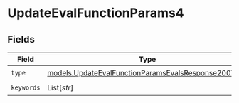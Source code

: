 # UpdateEvalFunctionParams4


## Fields

| Field                                                                                                            | Type                                                                                                             | Required                                                                                                         | Description                                                                                                      |
| ---------------------------------------------------------------------------------------------------------------- | ---------------------------------------------------------------------------------------------------------------- | ---------------------------------------------------------------------------------------------------------------- | ---------------------------------------------------------------------------------------------------------------- |
| `type`                                                                                                           | [models.UpdateEvalFunctionParamsEvalsResponse200Type](../models/updateevalfunctionparamsevalsresponse200type.md) | :heavy_check_mark:                                                                                               | N/A                                                                                                              |
| `keywords`                                                                                                       | List[*str*]                                                                                                      | :heavy_check_mark:                                                                                               | N/A                                                                                                              |